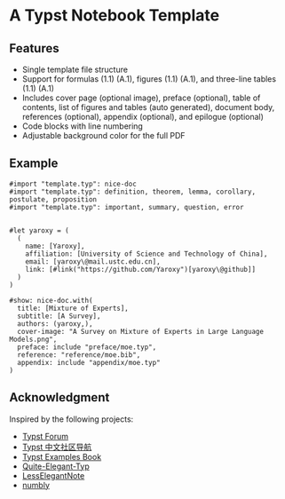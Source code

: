 # A Typst Notebook Template

## Features

- Single template file structure  
- Support for formulas (1.1) (A.1), figures (1.1) (A.1), and three-line tables (1.1) (A.1)
- Includes cover page (optional image), preface (optional), table of contents, list of figures and tables (auto generated), document body, references (optional), appendix (optional), and epilogue (optional)  
- Code blocks with line numbering  
- Adjustable background color for the full PDF  

## Example

```typ
#import "template.typ": nice-doc
#import "template.typ": definition, theorem, lemma, corollary, postulate, proposition
#import "template.typ": important, summary, question, error


#let yaroxy = (
  (
    name: [Yaroxy],
    affiliation: [University of Science and Technology of China],
    email: [yaroxy\@mail.ustc.edu.cn],
    link: [#link("https://github.com/Yaroxy")[yaroxy\@github]]
  )
)

#show: nice-doc.with(
  title: [Mixture of Experts],
  subtitle: [A Survey],
  authors: (yaroxy,),
  cover-image: "A Survey on Mixture of Experts in Large Language Models.png",
  preface: include "preface/moe.typ",
  reference: "reference/moe.bib",
  appendix: include "appendix/moe.typ"
)
```


## Acknowledgment

Inspired by the following projects:
- [Typst Forum](https://forum.typst.app/)
- [Typst 中文社区导航](https://typst.dev/guide/)
- [Typst Examples Book](https://sitandr.github.io/typst-examples-book/book/)
- [Quite-Elegant-Typ](https://github.com/a31474/quite-elegant-typ)
- [LessElegantNote](https://github.com/choglost/LessElegantNote)
- [numbly](https://github.com/flaribbit/numbly)



